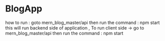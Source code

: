 # BlogApp
how to run :
goto mern_blog_master/api then run the command : npm start
this will run backend side of application ,
To run client side ->
go to mern_blog_master/api then run the command : npm start
